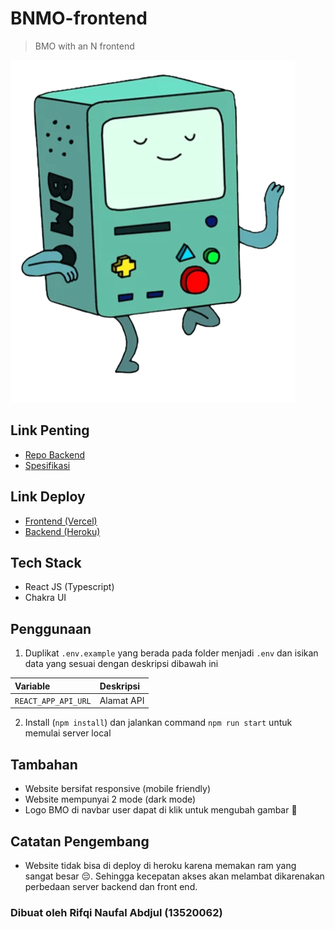 # BNMO-frontend

> BMO with an N frontend

![BIG BMO :D](/public/bmo/bmo_2.png)

## Link Penting

- [Repo Backend](https://github.com/rifqi2320/BNMO-backend)
- [Spesifikasi](https://docs.google.com/document/u/2/d/e/2PACX-1vTXfRSh4yLUKN8n0cyRYWwZVF5hvNYPoj-wvOs35dQnrE3iclnVYUx9kUAq0-cZdXztN1nLKGgjBbAa/pub)

## Link Deploy

- [Frontend (Vercel)](https://bnmo-frontend.vercel.app/)
- [Backend (Heroku)](https://bnmo-backend.herokuapp.com/)

## Tech Stack

- React JS (Typescript)
- Chakra UI

## Penggunaan

1. Duplikat `.env.example` yang berada pada folder menjadi `.env` dan isikan data yang sesuai dengan deskripsi dibawah ini

| Variable            | Deskripsi  |
| :------------------ | :--------- |
| `REACT_APP_API_URL` | Alamat API |

2. Install (`npm install`) dan jalankan command `npm run start` untuk memulai server local

## Tambahan

- Website bersifat responsive (mobile friendly)
- Website mempunyai 2 mode (dark mode)
- Logo BMO di navbar user dapat di klik untuk mengubah gambar 🥰

## Catatan Pengembang

- Website tidak bisa di deploy di heroku karena memakan ram yang sangat besar 😔. Sehingga kecepatan akses akan melambat dikarenakan perbedaan server backend dan front end.

### <b>Dibuat oleh Rifqi Naufal Abdjul (13520062)</b>
